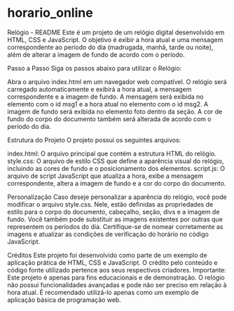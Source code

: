 # horario_online
Relógio - README
Este é um projeto de um relógio digital desenvolvido em HTML, CSS e JavaScript. O objetivo é exibir a hora atual e uma mensagem correspondente ao período do dia (madrugada, manhã, tarde ou noite), além de alterar a imagem de fundo de acordo com o período.

Passo a Passo
Siga os passos abaixo para utilizar o Relógio:

Abra o arquivo index.html em um navegador web compatível.
O relógio será carregado automaticamente e exibirá a hora atual, a mensagem correspondente e a imagem de fundo.
A mensagem será exibida no elemento com o id msg1 e a hora atual no elemento com o id msg2.
A imagem de fundo será exibida no elemento foto dentro da seção.
A cor de fundo do corpo do documento também será alterada de acordo com o período do dia.

Estrutura do Projeto
O projeto possui os seguintes arquivos:

index.html: O arquivo principal que contém a estrutura HTML do relógio.
style.css: O arquivo de estilo CSS que define a aparência visual do relógio, incluindo as cores de fundo e o posicionamento dos elementos.
script.js: O arquivo de script JavaScript que atualiza a hora, exibe a mensagem correspondente, altera a imagem de fundo e a cor do corpo do documento.

Personalização
Caso deseje personalizar a aparência do relógio, você pode modificar o arquivo style.css. Nele, estão definidas as propriedades de estilo para o corpo do documento, cabeçalho, seção, divs e a imagem de fundo.
Você também pode substituir as imagens existentes por outras que representem os períodos do dia. Certifique-se de nomear corretamente as imagens e atualizar as condições de verificação do horário no código JavaScript.

Créditos
Este projeto foi desenvolvido como parte de um exemplo de aplicação prática de HTML, CSS e JavaScript. O crédito pelo conteúdo e código fonte utilizado pertence aos seus respectivos criadores.
Importante: Este projeto é apenas para fins educacionais e de demonstração. O relógio não possui funcionalidades avançadas e pode não ser preciso em relação à hora atual. É recomendado utilizá-lo apenas como um exemplo de aplicação básica de programação web.
